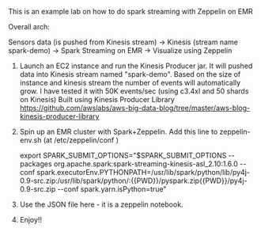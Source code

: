 This is an example lab on how to do spark streaming with Zeppelin on EMR

Overall arch:

Sensors data (is pushed from Kinesis stream) -> Kinesis (stream name spark-demo) -> Spark Streaming on EMR -> Visualize using Zeppelin


1) Launch an EC2 instance and run the Kinesis Producer jar. It will pushed data into Kinesis stream named "spark-demo". Based on the size of instance and kinesis stream the number of events will automatically grow. I have tested it with 50K events/sec (using c3.4xl and 50 shards on Kinesis)
  Built using Kinesis Producer Library
		https://github.com/awslabs/aws-big-data-blog/tree/master/aws-blog-kinesis-producer-library

2) Spin up an EMR cluster with Spark+Zeppelin.
   Add this line to zeppelin-env.sh   (at /etc/zeppelin/conf )

    export SPARK_SUBMIT_OPTIONS="$SPARK_SUBMIT_OPTIONS  --packages org.apache.spark:spark-streaming-kinesis-asl_2.10:1.6.0 --conf spark.executorEnv.PYTHONPATH=/usr/lib/spark/python/lib/py4j-0.9-src.zip:/usr/lib/spark/python/:<CPS>{{PWD}}/pyspark.zip<CPS>{{PWD}}/py4j-0.9-src.zip --conf spark.yarn.isPython=true"


3) Use the JSON file here - it is a zeppelin notebook. 
4) Enjoy!!

